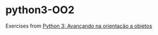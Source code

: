 # python3-OO2

Exercises from [Python 3: Avançando na orientação a objetos](https://cursos.alura.com.br/course/python-3-avancando-orientacao-objetos)
